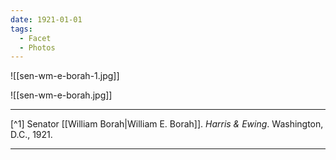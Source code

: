 ```yaml
---
date: 1921-01-01
tags:
  - Facet
  - Photos
---
```

![[sen-wm-e-borah-1.jpg]]

![[sen-wm-e-borah.jpg]]

---

[^1] Senator [[William Borah|William E. Borah]]. *Harris & Ewing*. Washington, D.C., 1921.

---